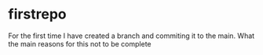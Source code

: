 # firstrepo
For the first time I have created a branch and commiting it to the main.
What the main reasons for this not to be complete
